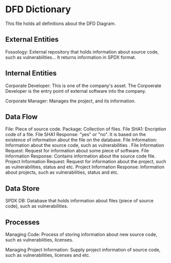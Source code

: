 # DFD Dictionary 

This file holds all definitions about the DFD Diagram.

## External Entities
Fossology: External repository that holds information about source code, such as vulnerabilities... It returns information in SPDX format. 

## Internal Entities
Corporate Developer: This is one of the company's asset. The Corpoerate Developer is the entry point of external software into the company.

Corporate Manager: Manages the project, and its information.

## Data Flow
File: Piece of source code.
Package: Collection of files.
File SHA1: Encription code of a file.
File SHA1 Response: "yes" or "no". It is based on the existence of information about the file on the database.
File Information: Information about the source code, such as vulnerabilities .
File Information Request: Request for information about some piece of software.
File Information Response: Contains information about the source code file.
Project Information Request: Request for information about the project, such as vulnerabilities, status and etc.
Project Information Response: Information about projects, such as vulnerabilities, status and etc.

## Data Store
SPDX DB: Database that holds information about files (piece of source code), such as vulnerabilities.

## Processes
Managing Code: Process of storing information about new source code, such as vulnerabilities, licenses.

Managing Project Information: Supply project information of source code, such as vulnerabilities, licenses and etc. 
